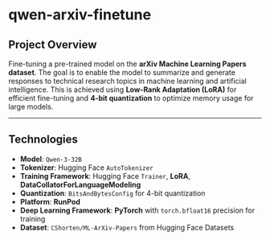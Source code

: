 # qwen-arxiv-finetune

## **Project Overview**
Fine-tuning a pre-trained model on the **arXiv Machine Learning Papers dataset**. The goal is to enable the model to summarize and generate responses to technical research topics in machine learning and artificial intelligence. This is achieved using **Low-Rank Adaptation (LoRA)** for efficient fine-tuning and **4-bit quantization** to optimize memory usage for large models.

---

## **Technologies**
- **Model**: `Qwen-3-32B`
- **Tokenizer**: Hugging Face `AutoTokenizer`
- **Training Framework**: Hugging Face `Trainer`, **LoRA**, **DataCollatorForLanguageModeling**
- **Quantization**: `BitsAndBytesConfig` for 4-bit quantization
- **Platform**: **RunPod**
- **Deep Learning Framework**: **PyTorch** with `torch.bfloat16` precision for training
- **Dataset**: `CShorten/ML-ArXiv-Papers` from Hugging Face Datasets
